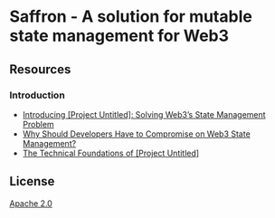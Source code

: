 # Saffron - A solution for mutable state management for Web3

## Resources

### Introduction

- [Introducing \[Project Untitled\]: Solving Web3’s State Management Problem](https://www.o1labs.org/blog/introducing-project-untitled)
- [Why Should Developers Have to Compromise on Web3 State Management?](https://www.o1labs.org/blog/project-untitled-technical-vision)
- [The Technical Foundations of [Project Untitled]](https://www.o1labs.org/blog/future-of-decentralized-trustless-apps)

## License
[Apache 2.0](LICENSE)
